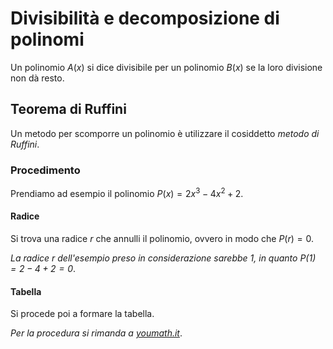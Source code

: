 # Divisibilità e decomposizione di polinomi

Un polinomio $A(x)$ si dice divisibile per un polinomio $B(x)$ se la loro
divisione non dà resto.

## Teorema di Ruffini

Un metodo per scomporre un polinomio è utilizzare il cosiddetto *metodo di
Ruffini*.

### Procedimento

Prendiamo ad esempio il polinomio $P(x) = 2x^3 - 4x^2 + 2$.

#### Radice

Si trova una radice $r$ che annulli il polinomio, ovvero in modo che $P(r) = 0$.

*La radice $r$ dell'esempio preso in considerazione sarebbe $1$, in quanto
$P(1) = 2 - 4 + 2 = 0$*.

#### Tabella

Si procede poi a formare la tabella.

*Per la procedura si rimanda a [youmath.it](https://www.youmath.it/lezioni/algebra-elementare/polinomi/272-la-regola-di-ruffini.html)*.
